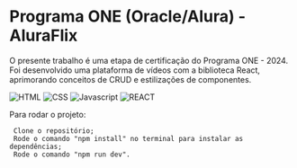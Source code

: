 # Programa ONE (Oracle/Alura) - AluraFlix

O presente trabalho é uma etapa de certificação do Programa ONE - 2024. Foi desenvolvido uma plataforma de vídeos com a biblioteca React, aprimorando conceitos de CRUD e estilizações de componentes.

![HTML](https://skillicons.dev/icons?i=html)
![CSS](https://skillicons.dev/icons?i=css)
![Javascript](https://skillicons.dev/icons?i=js)
![REACT](https://skillicons.dev/icons?i=react)

Para rodar o projeto:

````
 Clone o repositório;
 Rode o comando "npm install" no terminal para instalar as dependências;
 Rode o comando "npm run dev".
````


